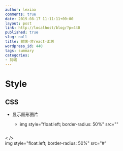 ```yaml
---
author: lexiao
comments: true
date: 2019-08-17 11:11:11+00:00
layout: post
link: http://localhost/blog/?p=440
published: true
slug: null
title: 前端-非react-汇总
wordpress_id: 440
tags: summary
categories:
- 前端
---
```







# Style

## CSS

- 显示圆形图片
    - img style="float:left; border-radius: 50%" src="" 
    
    ```html

 < />
<br>
img style="float:left; border-radius: 50%" src="#"

```

























